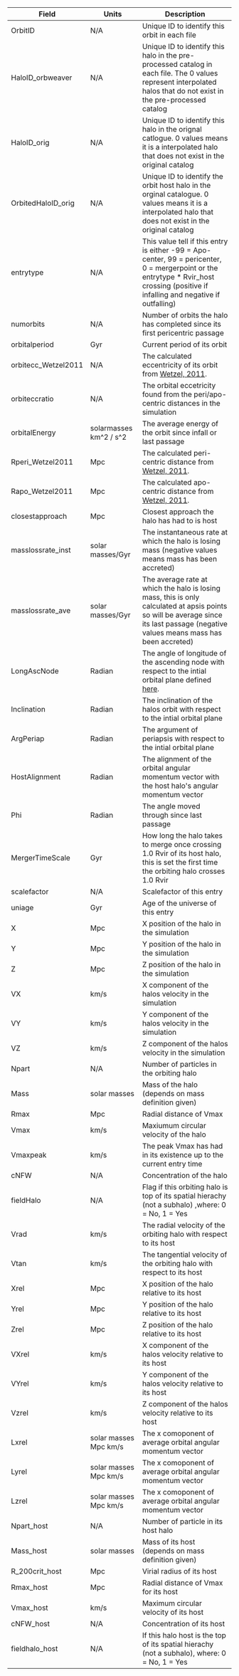 | Field  | Units  | Description |  
|---|---|---|
| OrbitID  | N/A | Unique ID to identify this orbit in each file |
| HaloID_orbweaver | N/A | Unique ID to identify this halo in the pre-processed catalog in each file. The 0 values represent interpolated halos that do not exist in the pre-processed catalog |
| HaloID_orig  | N/A | Unique ID to identify this halo in the orignal catlogue. 0 values means it is a interpolated halo that does not exist in the original catalog |
| OrbitedHaloID_orig  | N/A | Unique ID to identify the orbit host halo in the orginal catalogue. 0 values means it is a interpolated halo that does not exist in the original catalog  |
| entrytype  | N/A | This value tell if this entry is either -99 = Apo-center, 99 = pericenter, 0 = mergerpoint or the entrytype * Rvir_host crossing (positive if infalling and negative if outfalling)  |
| numorbits  | N/A | Number of orbits the halo has completed since its first pericentric passage |
| orbitalperiod  | Gyr | Current period of its orbit |
| orbitecc_Wetzel2011  | N/A | The calculated eccentricity of its orbit from [Wetzel, 2011](https://doi.org/10.1111/j.1365-2966.2010.17877.x). |
| orbiteccratio | N/A | The orbital eccetricity found from the peri/apo-centric distances in the simulation |
| orbitalEnergy | solarmasses km^2 / s^2 | The average energy of the orbit since infall or last passage |
| Rperi_Wetzel2011 | Mpc | The calculated peri-centric distance from [Wetzel, 2011](https://doi.org/10.1111/j.1365-2966.2010.17877.x). |
| Rapo_Wetzel2011 | Mpc | The calculated apo-centric distance from [Wetzel, 2011](https://doi.org/10.1111/j.1365-2966.2010.17877.x). |
| closestapproach  | Mpc | Closest approach the halo has had to is host |
| masslossrate_inst  | solar masses/Gyr | The instantaneous rate at which the halo is losing mass (negative values means mass has been accreted) |
| masslossrate_ave  | solar masses/Gyr | The average rate at which the halo is losing mass, this is only calculated at apsis points so will be average since its last passage  (negative values means mass has been accreted) |
| LongAscNode | Radian | The angle of longitude of the ascending node with respect to the intial orbital plane defined [here](https://en.wikipedia.org/wiki/Orbital_elements). |
| Inclination | Radian | The inclination of the halos orbit with respect to the intial orbital plane |
| ArgPeriap | Radian | The argument of periapsis with respect to the intial orbital plane |
| HostAlignment | Radian | The alignment of the orbital angular momentum vector with the host halo's angular momentum vector |
| Phi | Radian | The angle moved through since last passage |
| MergerTimeScale | Gyr | How long the halo takes to merge once crossing 1.0 Rvir of its host halo, this is set the first time the orbiting halo crosses 1.0 Rvir |
| scalefactor  | N/A | Scalefactor of this entry |
| uniage | Gyr | Age of the universe of this entry |
| X  | Mpc | X position of the halo in the simulation |
| Y  | Mpc | Y position of the halo in the simulation |
| Z  | Mpc | Z position of the halo in the simulation |
| VX  | km/s | X component of the halos velocity in the simulation |
| VY  | km/s | Y component of the halos velocity in the simulation |
| VZ  | km/s | Z component of the halos velocity in the simulation |
| Npart | N/A | Number of particles in the orbiting halo |
| Mass  | solar masses | Mass of the halo (depends on mass definition given) |
| Rmax  | Mpc | Radial distance of Vmax |
| Vmax  | km/s | Maxiumum circular velocity of the halo |
| Vmaxpeak | km/s | The peak Vmax has had in its existence up to the current entry time |
| cNFW | N/A  | Concentration of the halo |
| fieldHalo | N/A | Flag if this orbiting halo is top of its spatial hierachy (not a subhalo) ,where: 0 = No, 1 = Yes |
| Vrad | km/s | The radial velocity of the orbiting halo with respect to its host |
| Vtan | km/s | The tangential velocity of the orbiting halo with respect to its host |
| Xrel  | Mpc | X position of the halo relative to its host |
| Yrel  | Mpc | Y position of the halo relative to its host |
| Zrel  | Mpc | Z position of the halo relative to its host |
| VXrel  | km/s | X component of the halos velocity relative to its host |
| VYrel  | km/s | Y component of the halos velocity relative to its host |
| Vzrel  | km/s | Z component of the halos velocity relative to its host |
| Lxrel | solar masses Mpc km/s | The x comoponent of average  orbital angular momentum vector |
| Lyrel | solar masses Mpc km/s | The x comoponent of average  orbital angular momentum vector |
| Lzrel | solar masses Mpc km/s | The x comoponent of average orbital angular momentum vector |
|Npart_host | N/A | Number of particle in its host halo |
| Mass_host  | solar masses | Mass of its host (depends on mass definition given) |
| R\_200crit_host  | Mpc | Virial radius of its host |
| Rmax_host  | Mpc | Radial distance of Vmax for its host |
| Vmax_host  | km/s | Maximum circular velocity of its host
| cNFW_host | N/A  | Concentration of its host |
|fieldhalo_host | N/A | If this halo host is the top of its spatial hierachy (not a subhalo), where: 0 = No, 1 = Yes |


